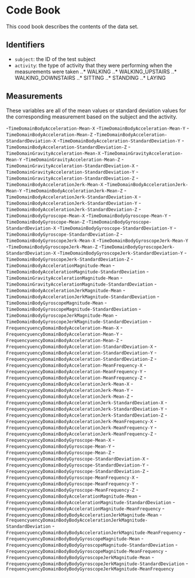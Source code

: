 # Code Book
This cood book describes the contents of the data set.

## Identifiers
- `subject`: the ID of the test subject
- `activity`: the type of activity that they were performing when the measurements were taken
..* WALKING
..* WALKING_UPSTAIRS
..* WALKING_DOWNSTAIRS
..* SITTING
..* STANDING
..* LAYING

## Measurements
These variables are all of the mean values or standard deviation values for the corresponding measurement based on the subject and the activity. 

-`TimeDomainBodyAcceleration-Mean-X` 
-`TimeDomainBodyAcceleration-Mean-Y` 
-`TimeDomainBodyAcceleration-Mean-Z`
-`TimeDomainBodyAcceleration-StandardDeviation-X` 
-`TimeDomainBodyAcceleration-StandardDeviation-Y` 
-`TimeDomainBodyAcceleration-StandardDeviation-Z` 
-`TimeDomainGravityAcceleration-Mean-X` 
-`TimeDomainGravityAcceleration-Mean-Y` 
-`TimeDomainGravityAcceleration-Mean-Z` 
-`TimeDomainGravityAcceleration-StandardDeviation-X` 
-`TimeDomainGravityAcceleration-StandardDeviation-Y` 
-`TimeDomainGravityAcceleration-StandardDeviation-Z` 
-`TimeDomainBodyAccelerationJerk-Mean-X` 
-`TimeDomainBodyAccelerationJerk-Mean-Y` 
-`TimeDomainBodyAccelerationJerk-Mean-Z` 
-`TimeDomainBodyAccelerationJerk-StandardDeviation-X` 
-`TimeDomainBodyAccelerationJerk-StandardDeviation-Y` 
-`TimeDomainBodyAccelerationJerk-StandardDeviation-Z` 
-`TimeDomainBodyGyroscope-Mean-X` 
-`TimeDomainBodyGyroscope-Mean-Y` 
-`TimeDomainBodyGyroscope-Mean-Z` 
-`TimeDomainBodyGyroscope-StandardDeviation-X`
-`TimeDomainBodyGyroscope-StandardDeviation-Y` 
-`TimeDomainBodyGyroscope-StandardDeviation-Z` 
-`TimeDomainBodyGyroscopeJerk-Mean-X` 
-`TimeDomainBodyGyroscopeJerk-Mean-Y` 
-`TimeDomainBodyGyroscopeJerk-Mean-Z` 
-`TimeDomainBodyGyroscopeJerk-StandardDeviation-X` 
-`TimeDomainBodyGyroscopeJerk-StandardDeviation-Y` 
-`TimeDomainBodyGyroscopeJerk-StandardDeviation-Z` 
-`TimeDomainBodyAccelerationMagnitude-Mean` 
-`TimeDomainBodyAccelerationMagnitude-StandardDeviation` 
-`TimeDomainGravityAccelerationMagnitude-Mean` 
-`TimeDomainGravityAccelerationMagnitude-StandardDeviation` 
-`TimeDomainBodyAccelerationJerkMagnitude-Mean` 
-`TimeDomainBodyAccelerationJerkMagnitude-StandardDeviation` 
-`TimeDomainBodyGyroscopeMagnitude-Mean` 
-`TimeDomainBodyGyroscopeMagnitude-StandardDeviation` 
-`TimeDomainBodyGyroscopeJerkMagnitude-Mean` 
-`TimeDomainBodyGyroscopeJerkMagnitude-StandardDeviation` 
-`FrequencyuencyDomainBodyAcceleration-Mean-X` 
-`FrequencyuencyDomainBodyAcceleration-Mean-Y` 
-`FrequencyuencyDomainBodyAcceleration-Mean-Z` 
-`FrequencyuencyDomainBodyAcceleration-StandardDeviation-X` 
-`FrequencyuencyDomainBodyAcceleration-StandardDeviation-Y` 
-`FrequencyuencyDomainBodyAcceleration-StandardDeviation-Z` 
-`FrequencyuencyDomainBodyAcceleration-MeanFrequency-X` 
-`FrequencyuencyDomainBodyAcceleration-MeanFrequency-Y` 
-`FrequencyuencyDomainBodyAcceleration-MeanFrequency-Z` 
-`FrequencyuencyDomainBodyAccelerationJerk-Mean-X` 
-`FrequencyuencyDomainBodyAccelerationJerk-Mean-Y` 
-`FrequencyuencyDomainBodyAccelerationJerk-Mean-Z` 
-`FrequencyuencyDomainBodyAccelerationJerk-StandardDeviation-X` 
-`FrequencyuencyDomainBodyAccelerationJerk-StandardDeviation-Y` 
-`FrequencyuencyDomainBodyAccelerationJerk-StandardDeviation-Z` 
-`FrequencyuencyDomainBodyAccelerationJerk-MeanFrequency-X` 
-`FrequencyuencyDomainBodyAccelerationJerk-MeanFrequency-Y` 
-`FrequencyuencyDomainBodyAccelerationJerk-MeanFrequency-Z` 
-`FrequencyuencyDomainBodyGyroscope-Mean-X` 
-`FrequencyuencyDomainBodyGyroscope-Mean-Y` 
-`FrequencyuencyDomainBodyGyroscope-Mean-Z` 
-`FrequencyuencyDomainBodyGyroscope-StandardDeviation-X` 
-`FrequencyuencyDomainBodyGyroscope-StandardDeviation-Y` 
-`FrequencyuencyDomainBodyGyroscope-StandardDeviation-Z` 
-`FrequencyuencyDomainBodyGyroscope-MeanFrequency-X` 
-`FrequencyuencyDomainBodyGyroscope-MeanFrequency-Y` 
-`FrequencyuencyDomainBodyGyroscope-MeanFrequency-Z` 
-`FrequencyuencyDomainBodyAccelerationMagnitude-Mean` 
-`FrequencyuencyDomainBodyAccelerationMagnitude-StandardDeviation` 
-`FrequencyuencyDomainBodyAccelerationMagnitude-MeanFrequency` 
-`FrequencyuencyDomainBodyBodyAccelerationJerkMagnitude-Mean`
-`FrequencyuencyDomainBodyBodyAccelerationJerkMagnitude-StandardDeviation`
-`FrequencyuencyDomainBodyBodyAccelerationJerkMagnitude-MeanFrequency` 
-`FrequencyuencyDomainBodyBodyGyroscopeMagnitude-Mean` 
-`FrequencyuencyDomainBodyBodyGyroscopeMagnitude-StandardDeviation` 
-`FrequencyuencyDomainBodyBodyGyroscopeMagnitude-MeanFrequency` 
-`FrequencyuencyDomainBodyBodyGyroscopeJerkMagnitude-Mean`
-`FrequencyuencyDomainBodyBodyGyroscopeJerkMagnitude-StandardDeviation`
-`FrequencyuencyDomainBodyBodyGyroscopeJerkMagnitude-MeanFrequency`